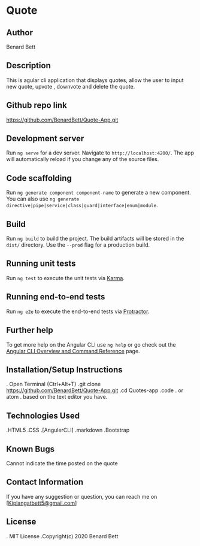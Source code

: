 # Quote

## Author
Benard Bett

## Description
This is agular cli application that displays quotes, allow the user to input new quote, upvote , downvote and delete the quote.

## Github repo link
https://github.com/BenardBett/Quote-App.git
## Development server

Run `ng serve` for a dev server. Navigate to `http://localhost:4200/`. The app will automatically reload if you change any of the source files.

## Code scaffolding

Run `ng generate component component-name` to generate a new component. You can also use `ng generate directive|pipe|service|class|guard|interface|enum|module`.

## Build

Run `ng build` to build the project. The build artifacts will be stored in the `dist/` directory. Use the `--prod` flag for a production build.

## Running unit tests

Run `ng test` to execute the unit tests via [Karma](https://karma-runner.github.io).

## Running end-to-end tests

Run `ng e2e` to execute the end-to-end tests via [Protractor](http://www.protractortest.org/).

## Further help

To get more help on the Angular CLI use `ng help` or go check out the [Angular CLI Overview and Command Reference](https://angular.io/cli) page.
## Installation/Setup Instructions
. Open Terminal {Ctrl+Alt+T}
.git clone https://github.com/BenardBett/Quote-App.git
.cd Quotes-app
.code . or atom . based on the text editor you have.
## Technologies Used
.HTML5
.CSS
.[AngulerCLI]
.markdown
.Bootstrap
## Known Bugs
Cannot indicate the time posted on the quote
## Contact Information
If you have any suggestion or question, you can reach me on [Kiplangatbett5@gmail.com]
## License
. MIT License
.Copyright(c) 2020 Benard Bett